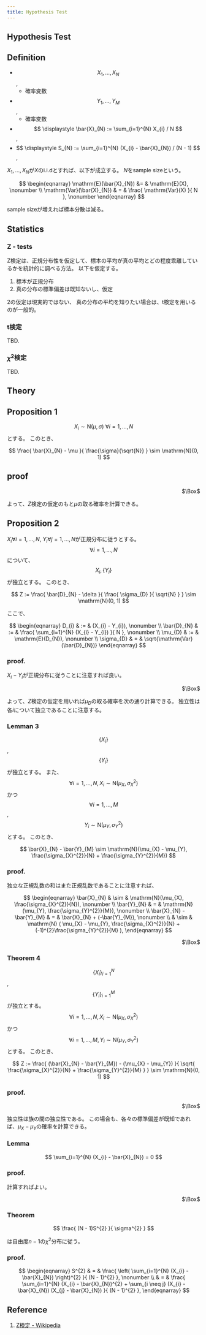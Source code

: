 ```yaml
---
title: Hypothesis Test
---
```


## Hypothesis Test

## Definition
* $$X_{1}, \ldots, X_{N}$$,
    * 確率変数
* $$Y_{1}, \ldots, Y_{M}$$,
    * 確率変数
* $$
    \displaystyle
    \bar{X}_{N} := \sum_{i=1}^{N} X_{i} / N
$$,
* $$
    \displaystyle
    S_{N} := \sum_{i=1}^{N} (X_{i} - \bar{X}_{N}) / (N - 1)
$$,

$X_{1}, \ldots, X_{N}$が$X$のi.i.dとすれば、以下が成立する。
$N$をsample sizeという。

$$
\begin{eqnarray}
    \mathrm{E}(\bar{X}_{N})
    &= &
        \mathrm{E}(X),
    \nonumber
    \\
    \mathrm{Var}(\bar{X}_{N})
    & = &
        \frac{
            \mathrm{Var}(X)
        }{
            N
        },
    \nonumber
\end{eqnarray}
$$

sample sizeが増えれば標本分散は減る。

## Statistics

### Z - tests
Z検定は、正規分布性を仮定して、標本の平均が真の平均とどの程度乖離しているかを統計的に調べる方法。
以下を仮定する。

1. 標本が正規分布
2. 真の分布の標準偏差は既知ないし、仮定

2の仮定は現実的ではない、
真の分布の平均を知りたい場合は、t検定を用いるのが一般的。

### t検定
TBD.

### $\chi^{2}$検定
TBD.


## Theory

## Proposition 1
$$X_{i} \sim \mathrm{N}(\mu, \sigma)\ \forall i = 1,\ldots, N$$とする。
このとき、

$$
    \frac{
        \bar{X}_{N} - \mu
    }{
        \frac{\sigma}{\sqrt{N}}
    }
    \sim
    \mathrm{N}(0, 1)
$$

## proof

<div class="QED" style="text-align: right">$\Box$</div>

よって、$Z$検定の仮定のもと$\mu$の取る確率を計算できる。

## Proposition 2
$X_{i} \forall i = 1, \ldots, N$, $Y_{i} \forall j = 1, \ldots, N$が正規分布に従うとする。
$$\forall i = 1, \ldots, N$$について、$$X_{i}, \{Y_{i}\}$$が独立とする。
このとき、

$$
    Z
    :=
    \frac{
        \bar{D}_{N} - \delta
    }{
        \frac{
            \sigma_{D}
        }{
            \sqrt{N}
        }
    }
    \sim
    \mathrm{N}(0, 1)
$$

ここで、

$$
\begin{eqnarray}
    D_{i}
    & := &
    (X_{i} - Y_{i}),
    \nonumber
    \\
    \bar{D}_{N}
    & := &
        \frac{
            \sum_{i=1}^{N} (X_{i} - Y_{i})
        }{
            N
        },
    \nonumber
    \\
    \mu_{D} 
    & := &
        \mathrm{E}(D_{N}),
    \nonumber
    \\
    \sigma_{D}
    & = &
        \sqrt{\mathrm{Var}(\bar{D}_{N})}
\end{eqnarray}
$$

### proof.
$X_{i} - Y_{i}$が正規分布に従うことに注意すれば良い。

<div class="QED" style="text-align: right">$\Box$</div>

よって、$Z$検定の仮定を用いれば$\mu_{D}$の取る確率を次の通り計算できる。
独立性は各$i$について独立であることに注意する。

### Lemman 3
$$\{X_{i}\}$$, $$\{Y_{i}\}$$が独立とする。
また、$$\forall i = 1, \ldots, N, X_{i} \sim \mathrm{N}(\mu_{X}, \sigma_{X}^{2})$$かつ$$\forall i = 1, \ldots, M$$, $$Y_{i} \sim \mathrm{N}(\mu_{Y}, \sigma_{Y}^{2})$$とする。
このとき、

$$
    \bar{X}_{N} - \bar{Y}_{M}
    \sim
    \mathrm{N}(\mu_{X} - \mu_{Y}, \frac{\sigma_{X}^{2}}{N} + \frac{\sigma_{Y}^{2}}{M})
$$

### proof.
独立な正規乱数の和はまた正規乱数であることに注意すれば、

$$
\begin{eqnarray}
    \bar{X}_{N}
    & \sim &
        \mathrm{N}(\mu_{X}, \frac{\sigma_{X}^{2}}{N}),
    \nonumber
    \\
    \bar{Y}_{N}
    & = &
        \mathrm{N}(\mu_{Y}, \frac{\sigma_{Y}^{2}}{M}),
    \nonumber
    \\
    \bar{X}_{N} - \bar{Y}_{M}
    & = &
        \bar{X}_{N} + (-\bar{Y}_{M}),
    \nonumber
    \\
    & \sim &
        \mathrm{N}
        (
            \mu_{X} - \mu_{Y},
            \frac{\sigma_{X}^{2}}{N} + (-1)^{2}\frac{\sigma_{Y}^{2}}{M}
        ),
\end{eqnarray}
$$

<div class="QED" style="text-align: right">$\Box$</div>

### Theorem 4
$$\{ X_{i} \}_{i=1}^{N}$$, $$\{ Y_{i} \}_{i=1}^{M}$$が独立とする。
$$\forall i = 1, \ldots, N, X_{i} \sim \mathrm{N}(\mu_{X}, \sigma_{X}^{2})$$かつ$$\forall i = 1, \ldots, M, Y_{i} \sim \mathrm{N}(\mu_{Y}, \sigma_{Y}^{2})$$とする。
このとき、

$$
    Z
    :=
    \frac{
        (\bar{X}_{N} - \bar{Y}_{M}) - (\mu_{X} - \mu_{Y})
    }{
        \sqrt{
            \frac{\sigma_{X}^{2}}{N}
            +
            \frac{\sigma_{Y}^{2}}{M}
        }
    }
    \sim
    \mathrm{N}(0, 1)
$$

### proof.

<div class="QED" style="text-align: right">$\Box$</div>

独立性は族の間の独立性である。
この場合も、各々の標準偏差が既知であれば、$\mu_{X} - \mu_{Y}$の確率を計算できる。

### Lemma

$$
    \sum_{i=1}^{N} (X_{i} - \bar{X}_{N}) = 0
$$

### proof.
計算すればよい。

<div class="QED" style="text-align: right">$\Box$</div>

### Theorem

$$
    \frac{
        (N - 1)S^{2}
    }{
        \sigma^{2}
    }
$$

は自由度$n-1$の$\chi^{2}$分布に従う。

### proof.

$$
\begin{eqnarray}
    S^{2}
    & = &
        \frac{
            \left(
                \sum_{i=1}^{N} (X_{i} - \bar{X}_{N})
            \right)^{2}
        }{
            (N - 1)^{2}
        },
    \nonumber
    \\
    & = &
        \frac{
            \sum_{i=1}^{N}
                 (X_{i} - \bar{X}_{N})^{2}
            +
            \sum_{i \neq j}
                 (X_{i} - \bar{X}_{N})
                 (X_{j} - \bar{X}_{N})
        }{
            (N - 1)^{2}
        },
\end{eqnarray}
$$

## Reference
1. [Z検定 - Wikipedia](https://ja.wikipedia.org/wiki/Z%E6%A4%9C%E5%AE%9A)

